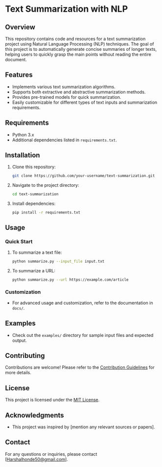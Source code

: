 # Text Summarization with NLP

## Overview

This repository contains code and resources for a text summarization project using Natural Language Processing (NLP) techniques. The goal of this project is to automatically generate concise summaries of longer texts, helping users to quickly grasp the main points without reading the entire document.

## Features

- Implements various text summarization algorithms.
- Supports both extractive and abstractive summarization methods.
- Provides pre-trained models for quick summarization.
- Easily customizable for different types of text inputs and summarization requirements.

## Requirements

- Python 3.x
- Additional dependencies listed in `requirements.txt`.

## Installation

1. Clone this repository:

    ```bash
    git clone https://github.com/your-username/text-summarization.git
    ```

2. Navigate to the project directory:

    ```bash
    cd text-summarization
    ```

3. Install dependencies:

    ```bash
    pip install -r requirements.txt
    ```

## Usage

### Quick Start

1. To summarize a text file:

    ```bash
    python summarize.py --input_file input.txt
    ```

2. To summarize a URL:

    ```bash
    python summarize.py --url https://example.com/article
    ```

### Customization

- For advanced usage and customization, refer to the documentation in `docs/`.

## Examples

- Check out the `examples/` directory for sample input files and expected output.

## Contributing

Contributions are welcome! Please refer to the [Contribution Guidelines](CONTRIBUTING.md) for more details.

## License

This project is licensed under the [MIT License](LICENSE).

## Acknowledgments

- This project was inspired by [mention any relevant sources or papers].

## Contact

For any questions or inquiries, please contact [Harshalhonde50@gmail.com].
